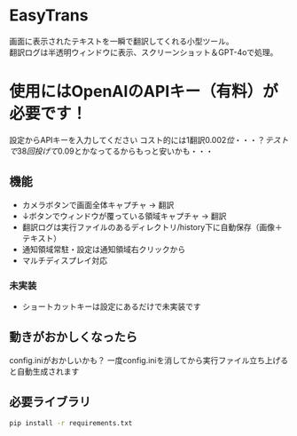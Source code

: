 # EasyTrans

画面に表示されたテキストを一瞬で翻訳してくれる小型ツール。  
翻訳ログは半透明ウィンドウに表示、スクリーンショット＆GPT-4oで処理。

# 使用にはOpenAIのAPIキー（有料）が必要です！
設定からAPIキーを入力してください
コスト的には1翻訳0.002$位・・・？
テストで38回投げて0.09$とかなってるからもっと安いかも・・・

## 機能

- カメラボタンで画面全体キャプチャ → 翻訳
- ↓ボタンでウィンドウが覆っている領域キャプチャ → 翻訳
- 翻訳ログは実行ファイルのあるディレクトリ/history下に自動保存（画像＋テキスト）
- 通知領域常駐・設定は通知領域右クリックから
- マルチディスプレイ対応

### 未実装
- ショートカットキーは設定にあるだけで未実装です

## 動きがおかしくなったら
config.iniがおかしいかも？
一度config.iniを消してから実行ファイル立ち上げると自動生成されます

## 必要ライブラリ

```bash
pip install -r requirements.txt
